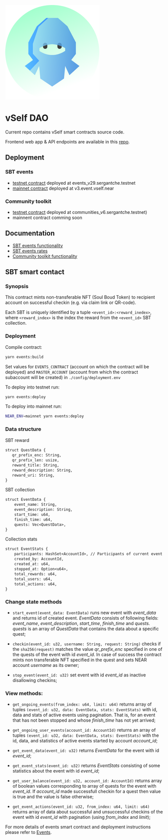 ![](https://github.com/vself-project/.github/blob/master/images/vSelf%20community.png)

# vSelf DAO

Current repo contains vSelf smart contracts source code.

Frontend web app & API endpoints are available in this [repo](https://github.com/vself-project/vself-beta).



## Deployment
### SBT events

- [testnet contract](https://explorer.testnet.near.org/accounts/events_v22.sergantche.testnet) deployed at events_v29.sergantche.testnet
- [mainnet contract](https://explorer.near.org/accounts/v3.event.vself.near) deployed at v3.event.vself.near

### Community toolkit

- [testnet contract](https://explorer.testnet.near.org/accounts/communities_v6.sergantche.testnet) deployed at communities_v6.sergantche.testnet)
- mainnent contract comming soon



## Documentation

- [SBT events functionality](https://vself-project.gitbook.io/vself-project-documentation/sbt-collection-toolkit)
- [SBT events rates](https://vself-project.gitbook.io/vself-project-documentation/sbt-collection-toolkit/payment)
- [Community toolkit functionality](https://vself-project.gitbook.io/vself-project-documentation/sbt-collection-toolkit)



## SBT smart contact 

### Synopsis

This contract mints non-transferable NFT (Soul Boud Token) to recipient account on successful checkin (e.g. via claim link or QR-code). 

Each SBT is uniquely identified by a tuple `<event_id>:<reward_inedex>`, where `<reward_index>` is the index the reward from the `<event_id>` SBT collection. 

### Deployment

Compile contract:

```bash
yarn events:build
```

Set values for `EVENTS_CONTRACT` (account on which the contract will be deployed) and `MASTER_ACCOUNT` (account from which the contract subaccount will be created) in `./config/deployment.env`

To deploy into testnet run:

```bash
yarn events:deploy
```

To deploy into mainnet run:

```bash
NEAR_ENV=mainnet yarn events:deploy
```
### Data structure
SBT reward
```
struct QuestData {
   qr_prefix_enc: String,
   qr_prefix_len: usize,
   reward_title: String,
   reward_description: String,
   reward_uri: String,
}
```
SBT collection
```
struct EventData {
    event_name: String,
    event_description: String,
    start_time: u64,
    finish_time: u64,
    quests: Vec<QuestData>,
}
```
Collection stats 
```
struct EventStats {
    participants: HashSet<AccountId>, // Participants of current event
    created_by: AccountId,
    created_at: u64,
    stopped_at: Option<u64>,
    total_rewards: u64,
    total_users: u64,
    total_actions: u64,
}
```  
### Change state methods

- `start_event(event_data: EventData)` runs new event with _event_data_ and returns id of created event. _EventData_ consists of following fields: _event_name_, _event_description_, _start_time_, _finish_time_ and _quests_. _quests_ is an array of _QuestData_ that contains the data about a specific quest;

- `checkin(event_id: u32, username: String, request: String)` checks if the `sha256(request)` matches the value _qr_prefix_enc_ specified in one of the quests of the event with id _event_id_. In case of success the contract mints non transferable NFT specified in the quest and sets NEAR account _username_ as its owner;

- `stop_event(event_id: u32)` set event with id _event_id_ as inactive disallowing checkins;

### View methods:

- `get_ongoing_events(from_index: u64, limit: u64)` returns array of tuples `(event_id: u32, data: EventData, stats: EventStats)` with id, data and stats of active events using pagination. That is, for an event that has not been stopped and whose _finish_time_ has not yet arrived;

- `get_ongoing_user_events(account_id: AccountId)` returns an array of tuples `(event_id: u32, data: EventData, stats: EventStats)` with the id, data, and statistics of active events started by account _account_id_;

- `get_event_data(event_id: u32)` returns _EventData_ for the event with id _event_id_;

- `get_event_stats(event_id: u32)` returns _EventStats_ consisting of some statistics about the event with id _event_id_;

- `get_user_balance(event_id: u32, account_id: AccountId)` returns array of boolean values corresponding to array of quests for the event with _event_id_. If _account_id_ made successfull checkin for a quest then value is true and the value is false otherwise;

- `get_event_actions(event_id: u32, from_index: u64, limit: u64)` returns array of data about successful and unsuccessful checkins of the event with id _event_id_ with pagination (using _from_index_ and _limit_);

For more details of events smart contract and deployment instructions please refer to [Events](EVENTS.md).

